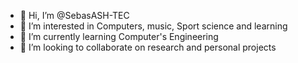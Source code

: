 - 👋 Hi, I’m @SebasASH-TEC
- 👀 I’m interested in Computers, music, Sport science and learning
- 🌱 I’m currently learning Computer's Engineering
- 💞️ I’m looking to collaborate on research and personal projects

<!---
SebasASH-TEC/SebasASH-TEC is a ✨ special ✨ repository because its `README.md` (this file) appears on your GitHub profile.
You can click the Preview link to take a look at your changes.
--->
